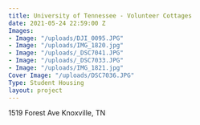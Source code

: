 ```yaml
---
title: University of Tennessee - Volunteer Cottages
date: 2021-05-24 22:59:00 Z
Images:
- Image: "/uploads/DJI_0095.JPG"
- Image: "/uploads/IMG_1820.jpg"
- Image: "/uploads/_DSC7041.JPG"
- Image: "/uploads/_DSC7033.JPG"
- Image: "/uploads/IMG_1821.jpg"
Cover Image: "/uploads/DSC7036.JPG"
Type: Student Housing
layout: project
---
```


1519 Forest Ave Knoxville, TN